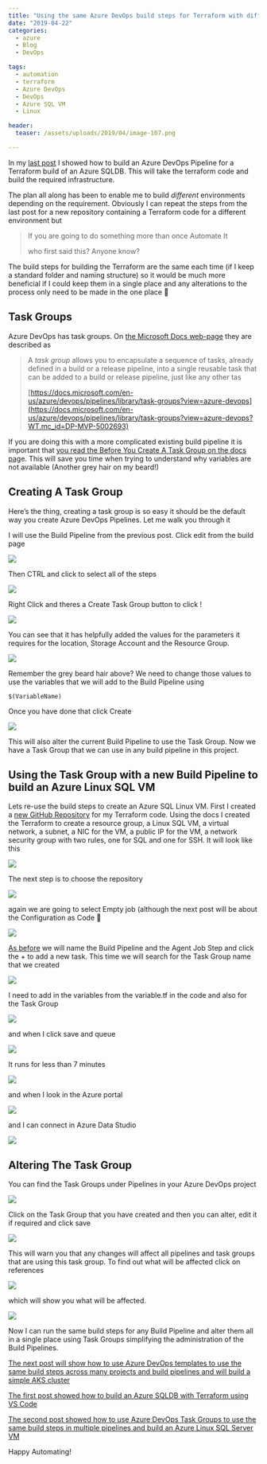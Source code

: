 ```yaml
---
title: "Using the same Azure DevOps build steps for Terraform with different Pipelines with Task Groups to build an Azure Linux SQL VM"
date: "2019-04-22" 
categories:
  - azure
  - Blog
  - DevOps

tags:
  - automation
  - terraform
  - Azure DevOps
  - DevOps
  - Azure SQL VM
  - Linux

header:
  teaser: /assets/uploads/2019/04/image-107.png

---
```

In my [last post](https://blog.robsewell.com/building-azure-sql-db-with-terraform-using-azure-devops/) I showed how to build an Azure DevOps Pipeline for a Terraform build of an Azure SQLDB. This will take the terraform code and build the required infrastructure.

The plan all along has been to enable me to build _different_ environments depending on the requirement. Obviously I can repeat the steps from the last post for a new repository containing a Terraform code for a different environment but

> If you are going to do something more than once Automate It
> 
> who first said this? Anyone know?  

The build steps for building the Terraform are the same each time (if I keep a standard folder and naming structure) so it would be much more beneficial if I could keep them in a single place and any alterations to the process only need to be made in the one place 🙂

Task Groups
-----------

Azure DevOps has task groups. On [the Microsoft Docs web-page](https://docs.microsoft.com/en-us/azure/devops/pipelines/library/task-groups?view=azure-devops?WT.mc_id=DP-MVP-5002693) they are described as

>   
> A _task group_ allows you to encapsulate a sequence of tasks, already defined in a build or a release pipeline, into a single reusable task that can be added to a build or release pipeline, just like any other tas
> 
>   
> [https://docs.microsoft.com/en-us/azure/devops/pipelines/library/task-groups?view=azure-devops](https://docs.microsoft.com/en-us/azure/devops/pipelines/library/task-groups?view=azure-devops?WT.mc_id=DP-MVP-5002693)

If you are doing this with a more complicated existing build pipeline it is important that [you read the Before You Create A Task Group on the docs pag](https://docs.microsoft.com/en-us/azure/devops/pipelines/library/task-groups?view=azure-devops?WT.mc_id=DP-MVP-5002693)e. This will save you time when trying to understand why variables are not available (Another grey hair on my beard!)

Creating A Task Group
---------------------

Here’s the thing, creating a task group is so easy it should be the default way you create Azure DevOps Pipelines. Let me walk you through it

I will use the Build Pipeline from the previous post. Click edit from the build page

[![](https://blog.robsewell.com/assets/uploads/2019/04/image-92.png)](https://blog.robsewell.com/assets/uploads/2019/04/image-92.png?ssl=1)

Then CTRL and click to select all of the steps

[![](https://blog.robsewell.com/assets/uploads/2019/04/image-93.png)](https://blog.robsewell.com/assets/uploads/2019/04/image-93.png?ssl=1)

Right Click and theres a Create Task Group button to click !

[![](https://blog.robsewell.com/assets/uploads/2019/04/image-94.png)](https://blog.robsewell.com/assets/uploads/2019/04/image-94.png?ssl=1)

You can see that it has helpfully added the values for the parameters it requires for the location, Storage Account and the Resource Group.

[![](https://blog.robsewell.com/assets/uploads/2019/04/image-95.png)](https://blog.robsewell.com/assets/uploads/2019/04/image-95.png?ssl=1)

Remember the grey beard hair above? We need to change those values to use the variables that we will add to the Build Pipeline using

    $(VariableName)

Once you have done that click Create

[![](https://blog.robsewell.com/assets/uploads/2019/04/image-96.png)](https://blog.robsewell.com/assets/uploads/2019/04/image-96.png?ssl=1)

This will also alter the current Build Pipeline to use the Task Group. Now we have a Task Group that we can use in any build pipeline in this project.

Using the Task Group with a new Build Pipeline to build an Azure Linux SQL VM
-----------------------------------------------------------------------------

Lets re-use the build steps to create an Azure SQL Linux VM. First I created a [new GitHub Repository](https://github.com/SQLDBAWithABeard/Presentations-AzureSQLVM) for my Terraform code. Using the docs I created the Terraform to create a resource group, a Linux SQL VM, a virtual network, a subnet, a NIC for the VM, a public IP for the VM, a network security group with two rules, one for SQL and one for SSH. It will look like this

[![](https://blog.robsewell.com/assets/uploads/2019/04/image-114.png)](https://blog.robsewell.com/assets/uploads/2019/04/image-114.png?ssl=1)

The next step is to choose the repository

[![](https://blog.robsewell.com/assets/uploads/2019/04/image-98.png)](https://blog.robsewell.com/assets/uploads/2019/04/image-98.png?ssl=1)

again we are going to select Empty job (although the next post will be about the Configuration as Code 🙂

[![](https://blog.robsewell.com/assets/uploads/2019/04/image-99.png)](https://blog.robsewell.com/assets/uploads/2019/04/image-99.png?ssl=1)

[As before](https://blog.robsewell.com/building-azure-sql-db-with-terraform-using-azure-devops/) we will name the Build Pipeline and the Agent Job Step and click the + to add a new task. This time we will search for the Task Group name that we created

[![](https://blog.robsewell.com/assets/uploads/2019/04/image-100.png)](https://blog.robsewell.com/assets/uploads/2019/04/image-100.png?ssl=1)

I need to add in the variables from the variable.tf in the code and also for the Task Group

[![](https://blog.robsewell.com/assets/uploads/2019/04/image-117.png)](https://blog.robsewell.com/assets/uploads/2019/04/image-117.png?ssl=1)

and when I click save and queue

[![](https://blog.robsewell.com/assets/uploads/2019/04/image-102.png)](https://blog.robsewell.com/assets/uploads/2019/04/image-102.png?ssl=1)

It runs for less than 7 minutes

[![](https://blog.robsewell.com/assets/uploads/2019/04/image-118.png)](https://blog.robsewell.com/assets/uploads/2019/04/image-118.png?ssl=1)

and when I look in the Azure portal

[![](https://blog.robsewell.com/assets/uploads/2019/04/image-119.png)](https://blog.robsewell.com/assets/uploads/2019/04/image-119.png?ssl=1)

and I can connect in Azure Data Studio

[![](https://blog.robsewell.com/assets/uploads/2019/04/image-129.png)](https://blog.robsewell.com/assets/uploads/2019/04/image-129.png?ssl=1)

Altering The Task Group
-----------------------

You can find the Task Groups under Pipelines in your Azure DevOps project

[![](https://blog.robsewell.com/assets/uploads/2019/04/image-97.png)](https://blog.robsewell.com/assets/uploads/2019/04/image-97.png?ssl=1)

Click on the Task Group that you have created and then you can alter, edit it if required and click save

[![](https://blog.robsewell.com/assets/uploads/2019/04/image-107.png)](https://blog.robsewell.com/assets/uploads/2019/04/image-107.png?ssl=1)

This will warn you that any changes will affect all pipelines and task groups that are using this task group. To find out what will be affected click on references

[![](https://blog.robsewell.com/assets/uploads/2019/04/image-108.png)](https://blog.robsewell.com/assets/uploads/2019/04/image-108.png?ssl=1)

  

which will show you what will be affected.

[![](https://blog.robsewell.com/assets/uploads/2019/04/image-109.png)](https://blog.robsewell.com/assets/uploads/2019/04/image-109.png?ssl=1)

Now I can run the same build steps for any Build Pipeline and alter them all in a single place using Task Groups simplifying the administration of the Build Pipelines.

[The next post will show how to use Azure DevOps templates to use the same build steps across many projects and build pipelines and will build a simple AKS cluster](https://blog.robsewell.com/using-azure-devops-build-pipeline-templates-with-terraform-to-build-an-aks-cluster/)

[The first post showed how to build an Azure SQLDB with Terraform using VS Code](https://blog.robsewell.com/building-azure-sql-db-with-terraform-with-visual-studio-code/)

[The second post showed how to use Azure DevOps Task Groups to use the same build steps in multiple pipelines and build an Azure Linux SQL Server VM](https://blog.robsewell.com/using-the-same-azure-devops-build-steps-for-terraform-with-different-pipelines-with-task-groups/)

Happy Automating!

